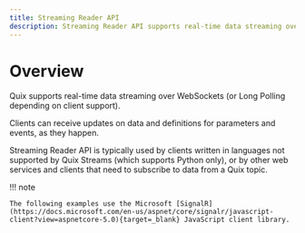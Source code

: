 ```yaml
---
title: Streaming Reader API
description: Streaming Reader API supports real-time data streaming over WebSockets.
---
```


# Overview

Quix supports real-time data streaming over WebSockets (or Long Polling depending on client support). 

Clients can receive updates on data and definitions for parameters and events, as they happen. 

Streaming Reader API is typically used by clients written in languages not supported by Quix Streams (which supports Python only), or by other web services and clients that need to subscribe to data from a Quix topic.

!!! note

    The following examples use the Microsoft [SignalR](https://docs.microsoft.com/en-us/aspnet/core/signalr/javascript-client?view=aspnetcore-5.0){target=_blank} JavaScript client library.
